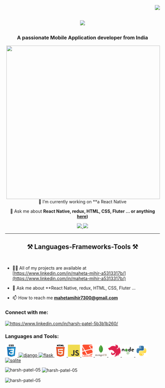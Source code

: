 <img align="right" src="https://visitor-badge.laobi.icu/badge?page_id=salesp07.salesp07" />
<h1 align="center">
    <img src="https://readme-typing-svg.herokuapp.com/?font=Righteous&size=35&center=true&vCenter=true&width=500&height=70&duration=4000&lines=Hi+There!+👋;+I'm+Mihir+Maheta!;" />
</h1>

<h3 align="center">A passionate Mobile Application developer from India</h3>
<img  src="https://media4.giphy.com/media/v1.Y2lkPTc5MGI3NjExbndjdTlxeHFwNDhmdW51eTd0bzhkMzNpb3V3Zm9kaXI2d2x6OGd5aCZlcD12MV9pbnRlcm5hbF9naWZfYnlfaWQmY3Q9Zw/L1R1tvI9svkIWwpVYr/giphy.gif" width="500px" height="500px" align="right" alt="">

<br/>

<div align="center">
 
 🔭 I’m currently working on **a React Native
 
💬 Ask me about **React Native, redux, HTML, CSS, Fluter ... or anything [here]([www.linkedin.com/in/maheta-mihir-a5313317b))**

 </div>

<div align="center"> 
  <a href="mailto:mahetamihir7300@gmail.com">
    <img src="https://img.shields.io/badge/Gmail-333333?style=for-the-badge&logo=gmail&logoColor=red" />
  </a>
  <a href="https://www.linkedin.com/in/maheta-mihir-a5313317b/" target="_blank">
    <img src="https://img.shields.io/badge/LinkedIn-0077B5?style=for-the-badge&logo=linkedin&logoColor=white" target="_blank" />
  </a>
</div>

 <hr/>
 
<h2 align="center">⚒️ Languages-Frameworks-Tools ⚒️</h2>
<br/>

- 👨‍💻 All of my projects are available at [https://www.linkedin.com/in/maheta-mihir-a5313317b/](https://www.linkedin.com/in/maheta-mihir-a5313317b/)

- 💬 Ask me about **React Native, redux, HTML, CSS, Fluter ...

- 📫 How to reach me **mahetamihir7300@gmail.com**

<h3 align="left">Connect with me:</h3>
<p align="left">
<a href="https://www.linkedin.com/in/maheta-mihir-a5313317b/" target="blank"><img align="center" src="https://raw.githubusercontent.com/rahuldkjain/github-profile-readme-generator/master/src/images/icons/Social/linked-in-alt.svg" alt="https://www.linkedin.com/in/harsh-patel-5b3b1b260/" height="30" width="40" /></a>
</p>

<h3 align="left">Languages and Tools:</h3>
<p align="left"> <a href="https://www.w3schools.com/css/" target="_blank" rel="noreferrer"> <img src="https://raw.githubusercontent.com/devicons/devicon/master/icons/css3/css3-original-wordmark.svg" alt="css3" width="40" height="40"/> </a> <a href="https://www.djangoproject.com/" target="_blank" rel="noreferrer"> <img src="https://cdn.worldvectorlogo.com/logos/django.svg" alt="django" width="40" height="40"/> </a> <a href="https://flask.palletsprojects.com/" target="_blank" rel="noreferrer"> <img src="https://www.vectorlogo.zone/logos/pocoo_flask/pocoo_flask-icon.svg" alt="flask" width="40" height="40"/> </a> <a href="https://www.w3.org/html/" target="_blank" rel="noreferrer"> <img src="https://raw.githubusercontent.com/devicons/devicon/master/icons/html5/html5-original-wordmark.svg" alt="html5" width="40" height="40"/> </a> <a href="https://developer.mozilla.org/en-US/docs/Web/JavaScript" target="_blank" rel="noreferrer"> <img src="https://raw.githubusercontent.com/devicons/devicon/master/icons/javascript/javascript-original.svg" alt="javascript" width="40" height="40"/> </a> <a href="https://laravel.com/" target="_blank" rel="noreferrer"> <img src="https://raw.githubusercontent.com/devicons/devicon/master/icons/laravel/laravel-plain-wordmark.svg" alt="laravel" width="40" height="40"/> </a> <a href="https://www.mongodb.com/" target="_blank" rel="noreferrer"> <img src="https://raw.githubusercontent.com/devicons/devicon/master/icons/mongodb/mongodb-original-wordmark.svg" alt="mongodb" width="40" height="40"/> </a> <a href="https://nestjs.com/" target="_blank" rel="noreferrer"> <img src="https://raw.githubusercontent.com/devicons/devicon/master/icons/nestjs/nestjs-plain.svg" alt="nestjs" width="40" height="40"/> </a> <a href="https://nodejs.org" target="_blank" rel="noreferrer"> <img src="https://raw.githubusercontent.com/devicons/devicon/master/icons/nodejs/nodejs-original-wordmark.svg" alt="nodejs" width="40" height="40"/> </a> <a href="https://www.python.org" target="_blank" rel="noreferrer"> <img src="https://raw.githubusercontent.com/devicons/devicon/master/icons/python/python-original.svg" alt="python" width="40" height="40"/> </a> <a href="https://www.sqlite.org/" target="_blank" rel="noreferrer"> <img src="https://www.vectorlogo.zone/logos/sqlite/sqlite-icon.svg" alt="sqlite" width="40" height="40"/> </a> </p>

<p><img align="left" src="https://github-readme-stats.vercel.app/api/top-langs?username=harsh-patel-05&show_icons=true&locale=en&layout=compact" alt="harsh-patel-05" /></p>

<p>&nbsp;<img align="center" src="https://github-readme-stats.vercel.app/api?username=harsh-patel-05&show_icons=true&locale=en" alt="harsh-patel-05" /></p>

<p><img align="center" src="https://github-readme-streak-stats.herokuapp.com/?user=harsh-patel-05&" alt="harsh-patel-05" /></p>

